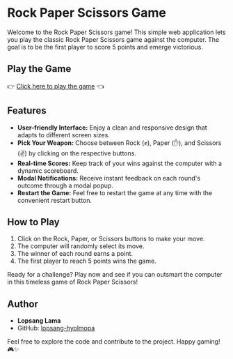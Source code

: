 # Rock Paper Scissors Game

Welcome to the Rock Paper Scissors game! This simple web application lets you play the classic Rock Paper Scissors game against the computer. The goal is to be the first player to score 5 points and emerge victorious.

## Play the Game

👉 [Click here to play the game](https://lopsang-hyolmopa.github.io/top-foundations-rock-paper-scissors/) 👈

## Features

- **User-friendly Interface:** Enjoy a clean and responsive design that adapts to different screen sizes.
- **Pick Your Weapon:** Choose between Rock (✊), Paper (✋), and Scissors (✌) by clicking on the respective buttons.
- **Real-time Scores:** Keep track of your wins against the computer with a dynamic scoreboard.
- **Modal Notifications:** Receive instant feedback on each round's outcome through a modal popup.
- **Restart the Game:** Feel free to restart the game at any time with the convenient restart button.

## How to Play

1. Click on the Rock, Paper, or Scissors buttons to make your move.
2. The computer will randomly select its move.
3. The winner of each round earns a point.
4. The first player to reach 5 points wins the game.

Ready for a challenge? Play now and see if you can outsmart the computer in this timeless game of Rock Paper Scissors!

## Author

- **Lopsang Lama**
- GitHub: [lopsang-hyolmopa](https://github.com/lopsang-hyolmopa)

Feel free to explore the code and contribute to the project. Happy gaming! 🎮✨
